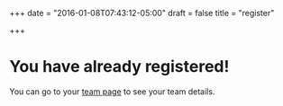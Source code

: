 +++
date = "2016-01-08T07:43:12-05:00"
draft = false
title = "register"

+++
<div ng-if="user.IsLoggedIn">
<h1>You have already registered!</h1>

You can go to your <a href="/expo/my_team/index.html">team page</a> to see your team details.
</div>
